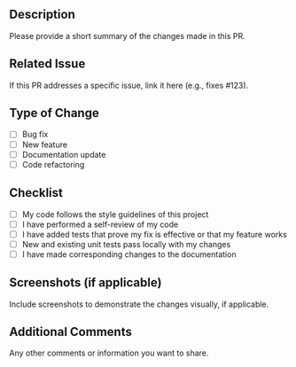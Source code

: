 ## Description
Please provide a short summary of the changes made in this PR.

## Related Issue
If this PR addresses a specific issue, link it here (e.g., fixes #123).

## Type of Change
- [ ] Bug fix
- [ ] New feature
- [ ] Documentation update
- [ ] Code refactoring

## Checklist
- [ ] My code follows the style guidelines of this project
- [ ] I have performed a self-review of my code
- [ ] I have added tests that prove my fix is effective or that my feature works
- [ ] New and existing unit tests pass locally with my changes
- [ ] I have made corresponding changes to the documentation

## Screenshots (if applicable)
Include screenshots to demonstrate the changes visually, if applicable.

## Additional Comments
Any other comments or information you want to share.